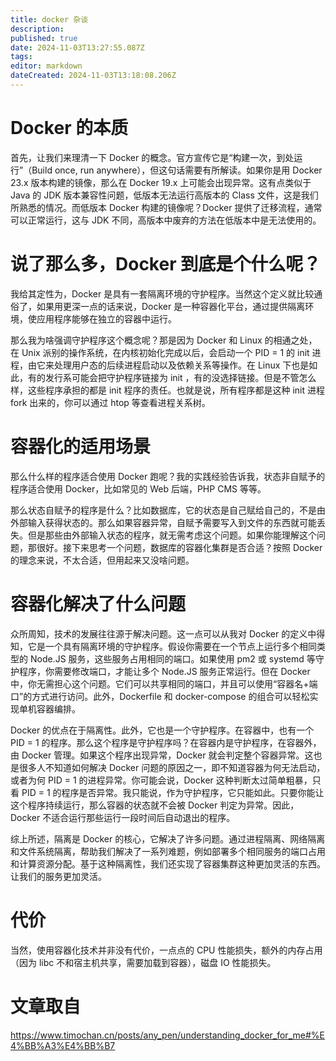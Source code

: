 ```yaml
---
title: docker 杂谈
description: 
published: true
date: 2024-11-03T13:27:55.087Z
tags: 
editor: markdown
dateCreated: 2024-11-03T13:18:08.206Z
---
```


# Docker 的本质
首先，让我们来理清一下 Docker 的概念。官方宣传它是“构建一次，到处运行”（Build once, run anywhere），但这句话需要有所解读。如果你是用 Docker 23.x 版本构建的镜像，那么在 Docker 19.x 上可能会出现异常。这有点类似于 Java 的 JDK 版本兼容性问题，低版本无法运行高版本的 Class 文件，这是我们所熟悉的情况。而低版本 Docker 构建的镜像呢？Docker 提供了迁移流程，通常可以正常运行，这与 JDK 不同，高版本中废弃的方法在低版本中是无法使用的。

# 说了那么多，Docker 到底是个什么呢？

我给其定性为，Docker 是具有一套隔离环境的守护程序。当然这个定义就比较通俗了，如果用更深一点的话来说，Docker 是一种容器化平台，通过提供隔离环境，使应用程序能够在独立的容器中运行。

那么我为啥强调守护程序这个概念呢？那是因为 Docker 和 Linux 的相通之处，在 Unix 派别的操作系统，在内核初始化完成以后，会启动一个 PID = 1 的 init 进程，由它来处理用户态的后续进程启动以及依赖关系等操作。在 Linux 下也是如此，有的发行系可能会把守护程序链接为 init ，有的没选择链接。但是不管怎么样，这些程序承担的都是 init 程序的责任。也就是说，所有程序都是这种 init 进程 fork 出来的，你可以通过 htop 等查看进程关系树。

# 容器化的适用场景
那么什么样的程序适合使用 Docker 跑呢？我的实践经验告诉我，状态非自赋予的程序适合使用 Docker，比如常见的 Web 后端，PHP CMS 等等。

那么状态自赋予的程序是什么？比如数据库，它的状态是自己赋给自己的，不是由外部输入获得状态的。那么如果容器异常，自赋予需要写入到文件的东西就可能丢失。但是那些由外部输入状态的程序，就无需考虑这个问题。如果你能理解这个问题，那很好。接下来思考一个问题，数据库的容器化集群是否合适？按照 Docker 的理念来说，不太合适，但用起来又没啥问题。

# 容器化解决了什么问题
众所周知，技术的发展往往源于解决问题。这一点可以从我对 Docker 的定义中得知，它是一个具有隔离环境的守护程序。假设你需要在一个节点上运行多个相同类型的 Node.JS 服务，这些服务占用相同的端口。如果使用 pm2 或 systemd 等守护程序，你需要修改端口，才能让多个 Node.JS 服务正常运行。但在 Docker 中，你无需担心这个问题。它们可以共享相同的端口，并且可以使用“容器名+端口”的方式进行访问。此外，Dockerfile 和 docker-compose 的组合可以轻松实现单机容器编排。

Docker 的优点在于隔离性。此外，它也是一个守护程序。在容器中，也有一个 PID = 1 的程序。那么这个程序是守护程序吗？在容器内是守护程序，在容器外，由 Docker 管理。如果这个程序出现异常，Docker 就会判定整个容器异常。这也是很多人不知道如何解决 Docker 问题的原因之一，即不知道容器为何无法启动，或者为何 PID = 1 的进程异常。你可能会说，Docker 这种判断太过简单粗暴，只看 PID = 1 的程序是否异常。我只能说，作为守护程序，它只能如此。只要你能让这个程序持续运行，那么容器的状态就不会被 Docker 判定为异常。因此，Docker 不适合运行那些运行一段时间后自动退出的程序。

综上所述，隔离是 Docker 的核心，它解决了许多问题。通过进程隔离、网络隔离和文件系统隔离，帮助我们解决了一系列难题，例如部署多个相同服务的端口占用和计算资源分配。基于这种隔离性，我们还实现了容器集群这种更加灵活的东西。让我们的服务更加灵活。

# 代价
当然，使用容器化技术并非没有代价，一点点的 CPU 性能损失，额外的内存占用（因为 libc 不和宿主机共享，需要加载到容器），磁盘 IO 性能损失。

# 文章取自
https://www.timochan.cn/posts/any_pen/understanding_docker_for_me#%E4%BB%A3%E4%BB%B7